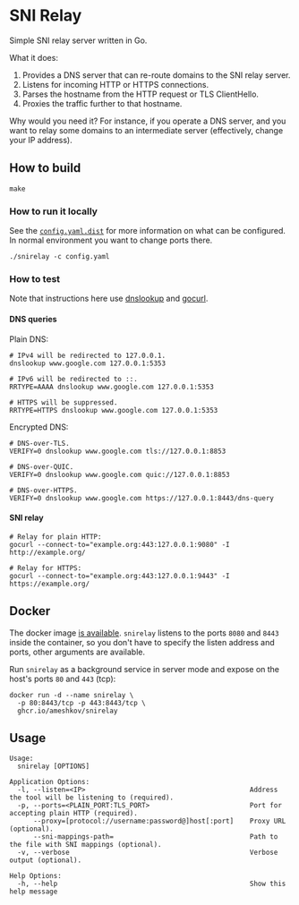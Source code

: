 # SNI Relay

Simple SNI relay server written in Go.

What it does:

1. Provides a DNS server that can re-route domains to the SNI relay server.
2. Listens for incoming HTTP or HTTPS connections.
3. Parses the hostname from the HTTP request or TLS ClientHello.
4. Proxies the traffic further to that hostname.

Why would you need it? For instance, if you operate a DNS server, and you want
to relay some domains to an intermediate server (effectively, change your IP
address).

## How to build

```shell
make
```

### How to run it locally

See the [`config.yaml.dist`][configyaml] for more information on what can be
configured. In normal environment you want to change ports there.

```shell
./snirelay -c config.yaml

```

[configyaml]: ./config.yaml.dist

### How to test

Note that instructions here use [dnslookup][dnslookup] and [gocurl][gocurl].

#### DNS queries

Plain DNS:

```shell
# IPv4 will be redirected to 127.0.0.1.
dnslookup www.google.com 127.0.0.1:5353

# IPv6 will be redirected to ::.
RRTYPE=AAAA dnslookup www.google.com 127.0.0.1:5353

# HTTPS will be suppressed.
RRTYPE=HTTPS dnslookup www.google.com 127.0.0.1:5353
```

Encrypted DNS:

```shell
# DNS-over-TLS.
VERIFY=0 dnslookup www.google.com tls://127.0.0.1:8853

# DNS-over-QUIC.
VERIFY=0 dnslookup www.google.com quic://127.0.0.1:8853

# DNS-over-HTTPS.
VERIFY=0 dnslookup www.google.com https://127.0.0.1:8443/dns-query

```

#### SNI relay

```shell
# Relay for plain HTTP:
gocurl --connect-to="example.org:443:127.0.0.1:9080" -I http://example.org/

# Relay for HTTPS:
gocurl --connect-to="example.org:443:127.0.0.1:9443" -I https://example.org/

```

[dnslookup]: https://github.com/ameshkov/dnslookup

[gocurl]: https://github.com/ameshkov/gocurl

## Docker

The docker image [is available][dockerregistry]. `snirelay` listens to the
ports `8080` and `8443` inside the container, so you don't have to specify the
listen address and ports, other arguments are available.

Run `snirelay` as a background service in server mode and expose on the host's
ports `80` and `443` (tcp):

```shell
docker run -d --name snirelay \
  -p 80:8443/tcp -p 443:8443/tcp \
  ghcr.io/ameshkov/snirelay

```

[dockerregistry]: https://github.com/ameshkov/snirelay/pkgs/container/snirelay

## Usage

```text
Usage:
  snirelay [OPTIONS]

Application Options:
  -l, --listen=<IP>                                         Address the tool will be listening to (required).
  -p, --ports=<PLAIN_PORT:TLS_PORT>                         Port for accepting plain HTTP (required).
      --proxy=[protocol://username:password@]host[:port]    Proxy URL (optional).
      --sni-mappings-path=                                  Path to the file with SNI mappings (optional).
  -v, --verbose                                             Verbose output (optional).

Help Options:
  -h, --help                                                Show this help message

```

